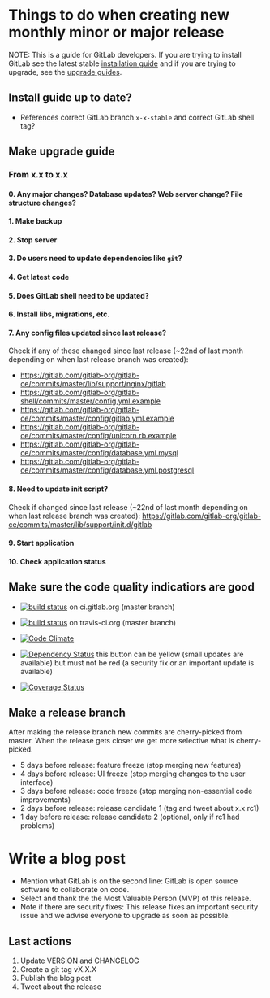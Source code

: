 # Things to do when creating new monthly minor or major release
NOTE: This is a guide for GitLab developers. If you are trying to install GitLab see the latest stable [installation guide](install/installation.md) and if you are trying to upgrade, see the [upgrade guides](update).

## Install guide up to date?

* References correct GitLab branch `x-x-stable` and correct GitLab shell tag?

## Make upgrade guide

### From x.x to x.x

#### 0. Any major changes? Database updates? Web server change? File structure changes?

#### 1. Make backup

#### 2. Stop server

#### 3. Do users need to update dependencies like `git`?

#### 4. Get latest code

#### 5. Does GitLab shell need to be updated?

#### 6. Install libs, migrations, etc.

#### 7. Any config files updated since last release?

Check if any of these changed since last release (~22nd of last month depending on when last release branch was created):

* https://gitlab.com/gitlab-org/gitlab-ce/commits/master/lib/support/nginx/gitlab
* https://gitlab.com/gitlab-org/gitlab-shell/commits/master/config.yml.example
* https://gitlab.com/gitlab-org/gitlab-ce/commits/master/config/gitlab.yml.example
* https://gitlab.com/gitlab-org/gitlab-ce/commits/master/config/unicorn.rb.example
* https://gitlab.com/gitlab-org/gitlab-ce/commits/master/config/database.yml.mysql
* https://gitlab.com/gitlab-org/gitlab-ce/commits/master/config/database.yml.postgresql

#### 8. Need to update init script?

Check if changed since last release (~22nd of last month depending on when last release branch was created): https://gitlab.com/gitlab-org/gitlab-ce/commits/master/lib/support/init.d/gitlab

#### 9. Start application

#### 10. Check application status

## Make sure the code quality indicatiors are good

* [![build status](http://ci.gitlab.org/projects/1/status.png?ref=master)](http://ci.gitlab.org/projects/1?ref=master) on ci.gitlab.org (master branch)

* [![build status](https://secure.travis-ci.org/gitlabhq/gitlabhq.png)](https://travis-ci.org/gitlabhq/gitlabhq) on travis-ci.org (master branch)

* [![Code Climate](https://codeclimate.com/github/gitlabhq/gitlabhq.png)](https://codeclimate.com/github/gitlabhq/gitlabhq)

* [![Dependency Status](https://gemnasium.com/gitlabhq/gitlabhq.png)](https://gemnasium.com/gitlabhq/gitlabhq) this button can be yellow (small updates are available) but must not be red (a security fix or an important update is available)

* [![Coverage Status](https://coveralls.io/repos/gitlabhq/gitlabhq/badge.png?branch=master)](https://coveralls.io/r/gitlabhq/gitlabhq)

## Make a release branch

After making the release branch new commits are cherry-picked from master. When the release gets closer we get more selective what is cherry-picked.

* 5 days before release: feature freeze (stop merging new features)
* 4 days before release: UI freeze (stop merging changes to the user interface)
* 3 days before release: code freeze (stop merging non-essential code improvements)
* 2 days before release: release candidate 1 (tag and tweet about x.x.rc1)
* 1 day before release: release candidate 2 (optional, only if rc1 had problems)

# Write a blog post

* Mention what GitLab is on the second line: GitLab is open source software to collaborate on code.
* Select and thank the the Most Valuable Person (MVP) of this release.
* Note if there are security fixes: This release fixes an important security issue and we advise everyone to upgrade as soon as possible.

## Last actions

1. Update VERSION and CHANGELOG
1. Create a git tag vX.X.X
1. Publish the blog post
1. Tweet about the release